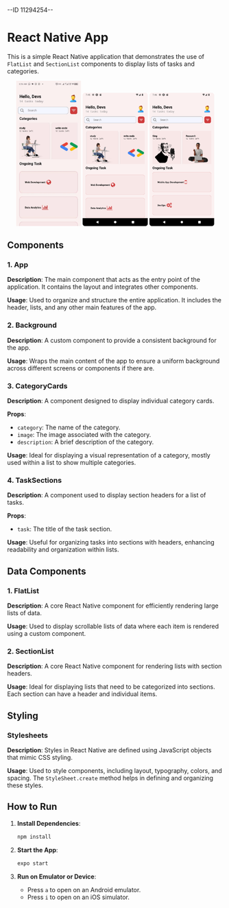 --ID 11294254--

# React Native App

This is a simple React Native application that demonstrates the use of `FlatList` and `SectionList` components to display lists of tasks and categories.

<p align="center">
  <img src="./assets/shot1.jpeg" alt="App Screenshot 1" width="30%"/>
  <img src="./assets/shot3.png" alt="App Screenshot 2" width="30%"/>
  <img src="./assets/shot4.png" alt="App Screenshot 2" width="30%"/>
</p>

## Components

### 1. App
**Description**: The main component that acts as the entry point of the application. It contains the layout and integrates other components.

**Usage**: Used to organize and structure the entire application. It includes the header, lists, and any other main features of the app.

### 2. Background
**Description**: A custom component to provide a consistent background for the app.

**Usage**: Wraps the main content of the app to ensure a uniform background across different screens or components if there are.

### 3. CategoryCards
**Description**: A component designed to display individual category cards.

**Props**:
- `category`: The name of the category.
- `image`: The image associated with the category.
- `description`: A brief description of the category.

**Usage**: Ideal for displaying a visual representation of a category, mostly used within a list to show multiple categories.

### 4. TaskSections
**Description**: A component used to display section headers for a list of tasks.

**Props**:
- `task`: The title of the task section.

**Usage**: Useful for organizing tasks into sections with headers, enhancing readability and organization within lists.

## Data Components

### 1. FlatList
**Description**: A core React Native component for efficiently rendering large lists of data.

**Usage**: Used to display scrollable lists of data where each item is rendered using a custom component.

### 2. SectionList
**Description**: A core React Native component for rendering lists with section headers.

**Usage**: Ideal for displaying lists that need to be categorized into sections. Each section can have a header and individual items.

## Styling

### Stylesheets
**Description**: Styles in React Native are defined using JavaScript objects that mimic CSS styling.

**Usage**: Used to style components, including layout, typography, colors, and spacing. The `StyleSheet.create` method helps in defining and organizing these styles.

## How to Run

1. **Install Dependencies**:
    ```bash
    npm install
    ```

2. **Start the App**:
    ```bash
    expo start
    ```

3. **Run on Emulator or Device**:
    - Press `a` to open on an Android emulator.
    - Press `i` to open on an iOS simulator.
